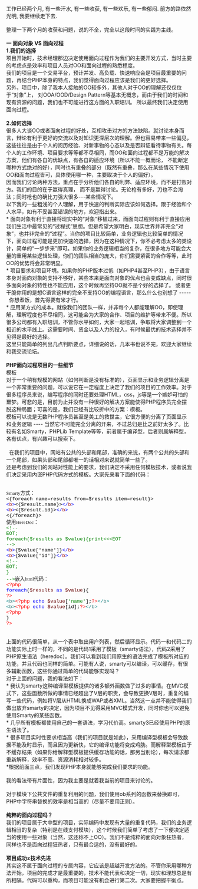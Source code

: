 <!--
author: qingliangcn
date: 2009-05-23
title: 第一次工作月总结
tags: php,工作总结
category: 暂未分类
status: publish
summary: 工作已经两个月, 有一些汗水, 有一些收获, 有一些欢乐, 有一些郁闷. 前方的路依然光明, 我要继续走下去.整理一下两个月的收获和问题，说的不全，完全以这段时间的实践为主线。一 面向对象 VS 面向过程1.我们的选择项目开始时，技术经理那边决定使用面向过程作为我们的主要开发方式
-->

<p>工作已经两个月, 有一些汗水, 有一些收获, 有一些欢乐, 有一些郁闷. 前方的路依然光明, 我要继续走下去.<br />
<br />
整理一下两个月的收获和问题，说的不全，完全以这段时间的实践为主线。<br />
<br />
<strong>一 面向对象 VS 面向过程</strong><br />
<strong>1.我们的选择</strong><br />
项目开始时，技术经理那边决定使用面向过程作为我们的主要开发方式，当时主要的考虑点是效率和项目人员对OO和面向过程的熟悉程度。<br />
我们的项目是一个交易平台，预计并发、高负载、快速响应会是项目最重要的问题，再结合PHP本身的特点，我们觉得面向过程应该是我们的更好选择。<br />
另外，项目中，除了我本人接触的OO较多外，其他人对于OO的理解还仅仅位于&ldquo;对象&rdquo;上， 对OOA/OOD/Design Pattern等基本无概念，而由于我们的时间和现有资源的问题，我们也不可能进行这方面的入职培训。 所以最终我们决定使用面向过程。<br />
<br />
<strong>2.如何选择<br />
</strong>很多人大谈OO或者面向过程的好处，互相攻击对方的方法缺陷。就讨论本身而言，辩论有利于更好的交流以及对知识更深层次的理解。但也容易带来一些偏见，这些往往是由于个人的阅历经验、对新事物的心态以及是否辩证看待事物有关。每个人的工作环境、项目要求等等都不尽相同，而OO和面向过程都不是万能的解决方案，他们有各自的优缺点，有各自的适应环境（所以不能一概而论， 不能断定哪种方式绝对的好），同时也有重叠的部分（既然有重叠，那么在某些情况下使用OO和面向过程皆可，具体使用哪一种，主要取决于个人的偏好）。<br />
因而我们讨论两种方法，重点在于分析他们各自的利弊、适应环境，而不是打败对方。我们的目的在于赢得真理， 而不是赢得讨论。无论枪有多好，刀也不会淘汰；同时枪也的确比刀强大很多---某些情况下。<!--more--><br />
以下我的一些粗浅的个人理解，用于快速的判断实际应该如何选择。限于经验和个人水平，如有不妥甚至错误的地方，欢迎指出来。<br />
* 面向对象有利于直接将现实中的&ldquo;对象&rdquo;移植过来，而面向过程则有利于直接应用我们生活中最常见的&ldquo;过程式&rdquo;思想。但是希望大家明白，现实世界并非完全&ldquo;对象&rdquo;，也并非完全的&ldquo;过程&rdquo;。当你的项目比较简单，业务逻辑也比较简单的情况下，面向过程可能是更加快速的选择，因为在这种情况下，你不必考虑太多的类设计，简单的&ldquo;一步步来&rdquo;即可。如果你的业务逻辑相当的复杂，在很多地方可能会大量的重用某些逻辑处理，你们的团队相当的庞大，你们需要紧密的合作等等，此时OO的优势将会非常明显。<br />
* 项目要求和项目环境。如果你的PHP版本过低（如PHP4甚至PHP3），由于语言本身对面向对象的支持不够好，某些本来是面向对象的优点也会变成缺点，同时很多面向对象的特性也不能应用，这个时候再坚持OO就不是个好的选择了。 或者更干脆你用的是想C语言这样的完全不支持OO的编程语言，那么什么也别想了 -----&nbsp;&nbsp;你想煮饭，首先得要有米才行。<br />
* 应用某方式的成本。就像我们的团队一样，并非每个人都能理解OO，即使理解，理解程度也不尽相同，这可能会为大家的合作、项目的维护等带来不便。所以很多公司都有入职培训，不管你水平如何，大家一起培训，争取将大家调整到一个相近的水平线上。这需要时间、资金以及人力的投入，有时候最优的技术选择并不见得是最好的选择。<br />
这里只能简单的列出几点判断要点，详细说的话，几本书也说不完，欢迎大家继续和我交流论坛。<br />
<br />
<strong>PHP面向过程项目的一些细节<br />
</strong>模板<br />
对于一个稍有规模的网站（如何判断是没有标准的），页面显示和业务逻辑分离是一个非常重要的问题，可以说它在一定程度上决定了我们的项目的工作效率。对于很多程序员来说，编写程序的同时还要处理HTML，css，js等是一个嫉妒可怕的噩梦。可悲的是，目前为止并没有一种很好的解决方案能使得PHP程序员完全摆脱这种局面；可喜的是，我们已经有比较折中的方案：模板。<br />
模板可以说是无数PHP程序员甚至是美工的救世主，它很方便的分离了页面显示和业务逻辑 ---- 当然它不可能完全分离的开来，不过总归是比之前好太多了。比较有名如Smarty，PHPLib Template等等，前者属于编译型，后者则属解释型，各有优点，有兴趣可以搜索下。<br />
<br />
&nbsp;&nbsp;在我们的项目中，网站有公共的头部和尾部，准确的来说，有两个公共的头部和一个尾部，如果头部和尾部都唯一的话相对来说就简单一些了。<br />
还是考虑到我们的网站对性能上的要求，我们决定不采用任何模板技术，或者说我们决定采用内嵌PHP代码方式的模板。大家先来看下面的代码：<br />
&nbsp;</p>
<p class="p0" style="margin-top: 0pt; margin-bottom: 0pt"><span style="font-family: '宋体'; font-size: 10pt; mso-spacerun: 'yes'">Smarty<font face="宋体">方式：</font></span><span style="font-family: '宋体'; color: rgb(0,0,255); font-size: 10pt; mso-spacerun: 'yes'"><o:p></o:p></span></p>
<p class="p0" style="margin-top: 0pt; margin-bottom: 0pt"><span style="font-family: 'Courier New'; color: rgb(0,0,0); font-size: 10pt; mso-spacerun: 'yes'">&lt;{foreach&nbsp;name=results&nbsp;from=$results&nbsp;item=result}&gt;</span><span style="font-family: 'Courier New'; font-size: 10pt; mso-spacerun: 'yes'"><o:p></o:p></span></p>
<p class="p0" style="margin-top: 0pt; margin-bottom: 0pt"><span style="font-family: 'Courier New'; color: rgb(0,0,255); font-size: 10pt; mso-spacerun: 'yes'">&lt;</span><span style="font-family: 'Courier New'; color: rgb(163,21,21); font-size: 10pt; mso-spacerun: 'yes'">b</span><span style="font-family: 'Courier New'; color: rgb(0,0,255); font-size: 10pt; mso-spacerun: 'yes'">&gt;</span><span style="font-family: 'Courier New'; color: rgb(0,0,0); font-size: 10pt; mso-spacerun: 'yes'">&lt;{$result.name}&gt;</span><span style="font-family: 'Courier New'; color: rgb(0,0,255); font-size: 10pt; mso-spacerun: 'yes'">&lt;/</span><span style="font-family: 'Courier New'; color: rgb(163,21,21); font-size: 10pt; mso-spacerun: 'yes'">b</span><span style="font-family: 'Courier New'; color: rgb(0,0,255); font-size: 10pt; mso-spacerun: 'yes'">&gt;</span><span style="font-family: 'Courier New'; font-size: 10pt; mso-spacerun: 'yes'"><o:p></o:p></span></p>
<p class="p0" style="margin-top: 0pt; margin-bottom: 0pt"><span style="font-family: 'Courier New'; color: rgb(0,0,255); font-size: 10pt; mso-spacerun: 'yes'">&lt;</span><span style="font-family: 'Courier New'; color: rgb(163,21,21); font-size: 10pt; mso-spacerun: 'yes'">b</span><span style="font-family: 'Courier New'; color: rgb(0,0,255); font-size: 10pt; mso-spacerun: 'yes'">&gt;</span><span style="font-family: 'Courier New'; color: rgb(0,0,0); font-size: 10pt; mso-spacerun: 'yes'">&lt;{$result.id}&gt;</span><span style="font-family: 'Courier New'; color: rgb(0,0,255); font-size: 10pt; mso-spacerun: 'yes'">&lt;/</span><span style="font-family: 'Courier New'; color: rgb(163,21,21); font-size: 10pt; mso-spacerun: 'yes'">b</span><span style="font-family: 'Courier New'; color: rgb(0,0,255); font-size: 10pt; mso-spacerun: 'yes'">&gt;</span><span style="font-family: 'Courier New'; font-size: 10pt; mso-spacerun: 'yes'"><o:p></o:p></span></p>
<p class="p0" style="margin-top: 0pt; margin-bottom: 0pt"><span style="font-family: 'Courier New'; color: rgb(0,0,0); font-size: 10pt; mso-spacerun: 'yes'">&lt;{/foreach}&gt;</span><span style="font-family: '宋体'; color: rgb(0,0,255); font-size: 10pt; mso-spacerun: 'yes'"><o:p></o:p></span></p>
<p class="p0" style="margin-top: 0pt; margin-bottom: 0pt"><span style="font-family: '宋体'; font-size: 10pt; mso-spacerun: 'yes'">使用<font face="Times New Roman">HereDoc</font><font face="宋体">：</font></span><span style="font-family: '宋体'; color: rgb(0,0,255); font-size: 10pt; mso-spacerun: 'yes'"><o:p></o:p></span></p>
<p class="p0" style="margin-top: 0pt; margin-bottom: 0pt"><span style="font-family: 'Courier New'; background: rgb(255,255,255); color: rgb(0,128,0); font-size: 10pt; mso-spacerun: 'yes'">&lt;!--</span><span style="font-family: 'Courier New'; font-size: 10pt; mso-spacerun: 'yes'"><o:p></o:p></span></p>
<p class="p0" style="margin-top: 0pt; margin-bottom: 0pt"><span style="font-family: 'Courier New'; background: rgb(255,255,255); color: rgb(0,128,0); font-size: 10pt; mso-spacerun: 'yes'">EOT;</span><span style="font-family: 'Courier New'; font-size: 10pt; mso-spacerun: 'yes'"><o:p></o:p></span></p>
<p class="p0" style="margin-top: 0pt; margin-bottom: 0pt"><span style="font-family: 'Courier New'; background: rgb(255,255,255); color: rgb(0,128,0); font-size: 10pt; mso-spacerun: 'yes'">foreach($results&nbsp;as&nbsp;$value){print&lt;&lt;&lt;EOT</span><span style="font-family: 'Courier New'; font-size: 10pt; mso-spacerun: 'yes'"><o:p></o:p></span></p>
<p class="p0" style="margin-top: 0pt; margin-bottom: 0pt"><span style="font-family: 'Courier New'; background: rgb(255,255,255); color: rgb(0,128,0); font-size: 10pt; mso-spacerun: 'yes'">--&gt;</span><span style="font-family: 'Courier New'; font-size: 10pt; mso-spacerun: 'yes'"><o:p></o:p></span></p>
<p class="p0" style="margin-top: 0pt; margin-bottom: 0pt"><span style="font-family: 'Courier New'; background: rgb(255,255,255); color: rgb(0,0,255); font-size: 10pt; mso-spacerun: 'yes'">&lt;</span><span style="font-family: 'Courier New'; background: rgb(255,255,255); color: rgb(163,21,21); font-size: 10pt; mso-spacerun: 'yes'">b</span><span style="font-family: 'Courier New'; background: rgb(255,255,255); color: rgb(0,0,255); font-size: 10pt; mso-spacerun: 'yes'">&gt;</span><span style="font-family: 'Courier New'; background: rgb(255,255,255); color: rgb(0,0,0); font-size: 10pt; mso-spacerun: 'yes'">{$value['name']}</span><span style="font-family: 'Courier New'; background: rgb(255,255,255); color: rgb(0,0,255); font-size: 10pt; mso-spacerun: 'yes'">&lt;/</span><span style="font-family: 'Courier New'; background: rgb(255,255,255); color: rgb(163,21,21); font-size: 10pt; mso-spacerun: 'yes'">b</span><span style="font-family: 'Courier New'; background: rgb(255,255,255); color: rgb(0,0,255); font-size: 10pt; mso-spacerun: 'yes'">&gt;</span><span style="font-family: 'Courier New'; font-size: 10pt; mso-spacerun: 'yes'"><o:p></o:p></span></p>
<p class="p0" style="margin-top: 0pt; margin-bottom: 0pt"><span style="font-family: 'Courier New'; background: rgb(255,255,255); color: rgb(0,0,255); font-size: 10pt; mso-spacerun: 'yes'">&lt;</span><span style="font-family: 'Courier New'; background: rgb(255,255,255); color: rgb(163,21,21); font-size: 10pt; mso-spacerun: 'yes'">b</span><span style="font-family: 'Courier New'; background: rgb(255,255,255); color: rgb(0,0,255); font-size: 10pt; mso-spacerun: 'yes'">&gt;</span><span style="font-family: 'Courier New'; background: rgb(255,255,255); color: rgb(0,0,0); font-size: 10pt; mso-spacerun: 'yes'">{$value['id']}</span><span style="font-family: 'Courier New'; background: rgb(255,255,255); color: rgb(0,0,255); font-size: 10pt; mso-spacerun: 'yes'">&lt;/</span><span style="font-family: 'Courier New'; background: rgb(255,255,255); color: rgb(163,21,21); font-size: 10pt; mso-spacerun: 'yes'">b</span><span style="font-family: 'Courier New'; background: rgb(255,255,255); color: rgb(0,0,255); font-size: 10pt; mso-spacerun: 'yes'">&gt;</span><span style="font-family: 'Courier New'; font-size: 10pt; mso-spacerun: 'yes'"><o:p></o:p></span></p>
<p class="p0" style="margin-top: 0pt; margin-bottom: 0pt"><span style="font-family: 'Courier New'; background: rgb(255,255,255); color: rgb(0,128,0); font-size: 10pt; mso-spacerun: 'yes'">&lt;!--</span><span style="font-family: 'Courier New'; font-size: 10pt; mso-spacerun: 'yes'"><o:p></o:p></span></p>
<p class="p0" style="margin-top: 0pt; margin-bottom: 0pt"><span style="font-family: 'Courier New'; background: rgb(255,255,255); color: rgb(0,128,0); font-size: 10pt; mso-spacerun: 'yes'">EOT;</span><span style="font-family: 'Courier New'; font-size: 10pt; mso-spacerun: 'yes'"><o:p></o:p></span></p>
<p class="p0" style="margin-top: 0pt; margin-bottom: 0pt"><span style="font-family: 'Courier New'; background: rgb(255,255,255); color: rgb(0,128,0); font-size: 10pt; mso-spacerun: 'yes'">}</span><span style="font-family: 'Courier New'; font-size: 10pt; mso-spacerun: 'yes'"><o:p></o:p></span></p>
<p class="p0" style="margin-top: 0pt; margin-bottom: 0pt"><span style="font-family: 'Courier New'; background: rgb(255,255,255); color: rgb(0,128,0); font-size: 10pt; mso-spacerun: 'yes'">--&gt;</span><span style="font-family: '宋体'; font-size: 10pt; mso-spacerun: 'yes'">嵌入<font face="Times New Roman">html</font><font face="宋体">代码：</font></span><span style="font-family: '宋体'; font-size: 10pt; mso-spacerun: 'yes'"><o:p></o:p></span></p>
<p class="p0" style="margin-top: 0pt; margin-bottom: 0pt"><span style="font-family: 'Courier New'; color: rgb(255,0,0); font-size: 10pt; mso-spacerun: 'yes'">&lt;?php</span><span style="font-family: 'Courier New'; font-size: 10pt; mso-spacerun: 'yes'"><o:p></o:p></span></p>
<p class="p0" style="margin-top: 0pt; margin-bottom: 0pt"><span style="font-family: 'Courier New'; color: rgb(0,0,255); font-size: 10pt; mso-spacerun: 'yes'">foreach</span><span style="font-family: 'Courier New'; color: rgb(0,0,0); font-size: 10pt; mso-spacerun: 'yes'">(</span><span style="font-family: 'Courier New'; color: rgb(102,0,0); font-size: 10pt; mso-spacerun: 'yes'">$results&nbsp;</span><span style="font-family: 'Courier New'; color: rgb(0,0,255); font-size: 10pt; mso-spacerun: 'yes'">as&nbsp;</span><span style="font-family: 'Courier New'; color: rgb(102,0,0); font-size: 10pt; mso-spacerun: 'yes'">$value</span><span style="font-family: 'Courier New'; color: rgb(0,0,0); font-size: 10pt; mso-spacerun: 'yes'">){</span><span style="font-family: 'Courier New'; font-size: 10pt; mso-spacerun: 'yes'"><o:p></o:p></span></p>
<p class="p0" style="margin-top: 0pt; margin-bottom: 0pt"><span style="font-family: 'Courier New'; color: rgb(255,0,0); font-size: 10pt; mso-spacerun: 'yes'">?&gt;</span><span style="font-family: 'Courier New'; font-size: 10pt; mso-spacerun: 'yes'"><o:p></o:p></span></p>
<p class="p0" style="margin-top: 0pt; margin-bottom: 0pt"><span style="font-family: 'Courier New'; color: rgb(0,128,128); font-size: 10pt; mso-spacerun: 'yes'">&lt;</span><span style="font-family: 'Courier New'; color: rgb(63,127,127); font-size: 10pt; mso-spacerun: 'yes'">b</span><span style="font-family: 'Courier New'; color: rgb(0,128,128); font-size: 10pt; mso-spacerun: 'yes'">&gt;</span><span style="font-family: 'Courier New'; color: rgb(255,0,0); font-size: 10pt; mso-spacerun: 'yes'">&lt;?php</span><span style="font-family: 'Courier New'; color: rgb(0,0,0); font-size: 10pt; mso-spacerun: 'yes'">&nbsp;</span><span style="font-family: 'Courier New'; color: rgb(0,0,255); font-size: 10pt; mso-spacerun: 'yes'">echo&nbsp;</span><span style="font-family: 'Courier New'; color: rgb(102,0,0); font-size: 10pt; mso-spacerun: 'yes'">$value</span><span style="font-family: 'Courier New'; color: rgb(0,0,0); font-size: 10pt; mso-spacerun: 'yes'">[</span><span style="font-family: 'Courier New'; color: rgb(0,130,0); font-size: 10pt; mso-spacerun: 'yes'">'name'</span><span style="font-family: 'Courier New'; color: rgb(0,0,0); font-size: 10pt; mso-spacerun: 'yes'">];</span><span style="font-family: 'Courier New'; color: rgb(255,0,0); font-size: 10pt; mso-spacerun: 'yes'">?&gt;</span><span style="font-family: 'Courier New'; color: rgb(0,128,128); font-size: 10pt; mso-spacerun: 'yes'">&lt;/</span><span style="font-family: 'Courier New'; color: rgb(63,127,127); font-size: 10pt; mso-spacerun: 'yes'">b</span><span style="font-family: 'Courier New'; color: rgb(0,128,128); font-size: 10pt; mso-spacerun: 'yes'">&gt;</span><span style="font-family: 'Courier New'; font-size: 10pt; mso-spacerun: 'yes'"><o:p></o:p></span></p>
<p class="p0" style="margin-top: 0pt; margin-bottom: 0pt"><span style="font-family: 'Courier New'; color: rgb(0,128,128); font-size: 10pt; mso-spacerun: 'yes'">&lt;</span><span style="font-family: 'Courier New'; color: rgb(63,127,127); font-size: 10pt; mso-spacerun: 'yes'">b</span><span style="font-family: 'Courier New'; color: rgb(0,128,128); font-size: 10pt; mso-spacerun: 'yes'">&gt;</span><span style="font-family: 'Courier New'; color: rgb(255,0,0); font-size: 10pt; mso-spacerun: 'yes'">&lt;?php</span><span style="font-family: 'Courier New'; color: rgb(0,0,0); font-size: 10pt; mso-spacerun: 'yes'">&nbsp;</span><span style="font-family: 'Courier New'; color: rgb(0,0,255); font-size: 10pt; mso-spacerun: 'yes'">echo&nbsp;</span><span style="font-family: 'Courier New'; color: rgb(102,0,0); font-size: 10pt; mso-spacerun: 'yes'">$value</span><span style="font-family: 'Courier New'; color: rgb(0,0,0); font-size: 10pt; mso-spacerun: 'yes'">[id];</span><span style="font-family: 'Courier New'; color: rgb(255,0,0); font-size: 10pt; mso-spacerun: 'yes'">?&gt;</span><span style="font-family: 'Courier New'; color: rgb(0,128,128); font-size: 10pt; mso-spacerun: 'yes'">&lt;/</span><span style="font-family: 'Courier New'; color: rgb(63,127,127); font-size: 10pt; mso-spacerun: 'yes'">b</span><span style="font-family: 'Courier New'; color: rgb(0,128,128); font-size: 10pt; mso-spacerun: 'yes'">&gt;</span><span style="font-family: 'Courier New'; font-size: 10pt; mso-spacerun: 'yes'"><o:p></o:p></span></p>
<p class="p0" style="margin-top: 0pt; margin-bottom: 0pt"><span style="font-family: 'Courier New'; color: rgb(255,0,0); font-size: 10pt; mso-spacerun: 'yes'">&lt;?php</span><span style="font-family: 'Courier New'; font-size: 10pt; mso-spacerun: 'yes'"><o:p></o:p></span></p>
<p class="p0" style="margin-top: 0pt; margin-bottom: 0pt"><span style="font-family: 'Courier New'; color: rgb(0,0,0); font-size: 10pt; mso-spacerun: 'yes'">}</span><span style="font-family: 'Courier New'; font-size: 10pt; mso-spacerun: 'yes'"><o:p></o:p></span></p>
<p class="p0" style="margin-top: 0pt; margin-bottom: 0pt"><span style="font-family: 'Courier New'; color: rgb(255,0,0); font-size: 10pt; mso-spacerun: 'yes'">?&gt;</span></p>
<!--EndFragment-->
<p><br />
上面的代码很简单，从一个表中取出用户列表，然后循环显示。代码一和代码二的功能实际上时一样的，不同的是代码1采用了模板（smarty语法），代码2采用了PHP原生语法（heredoc）。我们可以看到我们用原生的语法完成了模板所对应的功能，并且代码也同样的简单。可能有人说，smarty可以编译，可以缓存，有很多辅助函数，这些你通过简单的代码能够实现吗？ <br />
对于上面的问题，我的看法如下：<br />
* 我认为smarty这种编译型模板提供的诸多额外函数做了过多的事情。在MVC模式下，这些函数所做的事情已经超出了V层的职责，会导致更换V层时，重复的编写一些代码，例如将V层从HTML换成WAP或者XML。当然这一点并不能使得我们做出放弃smarty的决定，因为项目不见得采用MVC模式开发，同时你也可以避免使用Smarty的某些函数。<br />
* 几乎所有模板都使用自己的一套语法，学习代价高。smarty3已经使用PHP的原生语法了。<br />
* 很多项目实时性要求相当高（我们的项目就是如此），采用编译型模板会导致数据不能及时显示，而且因为更新快，它的编译功能将变成鸡肋。而解释型模板由于不缓存结果（如果你给解释型模板提供缓存功能的话，那另当别论），每次请求都重新解释，效率不高、资源消耗相对较多。<br />
*根据前面三点，我们发现PHP本身就能够完成我们要求的功能。<br />
<br />
我的看法带有片面性，因为我主要是就着我当前的项目来讨论的。<br />
<br />
对于模块下公共文件的重复利用的问题，我们使用ob系列的函数来替换即可，PHP中字符串替换的效率是相当高的（尽量不要用正则）。<br />
<br />
<strong>纯粹的面向过程吗？<br />
</strong>我们的项目属于大中型的项目，实际编码中发现有大量的重复代码，我们的业务逻辑相当的复杂（特别是在线支付模块），这个时候我们简单了考虑了一下便决定适当的使用一些对象（当然，这还称不上OO）。我们不是纯粹的面向对象狂热者，同样也不是面向过程狂热者，只有最合适的，没有最好的。<br />
<br />
<strong>项目成功&ne;技术先进</strong><br />
其实这不属于面向过程的专属内容，它应该是超越开发方法的。不管你采用哪种方法开始，项目的完成才是最重要的，技术不能代表和决定一切，现实和理想总是有所相隔。代码可以重构，而项目可能没有机会进行第二次。大家要把握平衡点。<br />
&nbsp;</p>